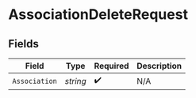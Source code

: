 # AssociationDeleteRequest


## Fields

| Field              | Type               | Required           | Description        |
| ------------------ | ------------------ | ------------------ | ------------------ |
| `Association`      | *string*           | :heavy_check_mark: | N/A                |